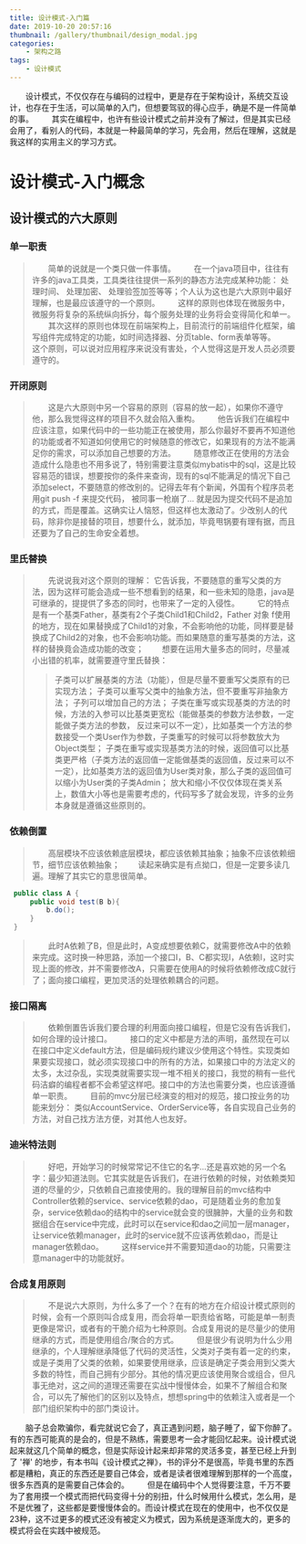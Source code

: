 ```yaml
---
title: 设计模式-入门篇
date: 2019-10-20 20:57:16
thumbnail: /gallery/thumbnail/design_modal.jpg
categories:
    - 架构之路
tags:
    - 设计模式
---
```

&emsp;&emsp;设计模式，不仅仅存在与编码的过程中，更是存在于架构设计，系统交互设计，也存在于生活，可以简单的入门，但想要驾驭的得心应手，确是不是一件简单的事。
&emsp;&emsp;其实在编程中，也许有些设计模式之前并没有了解过，但是其实已经会用了，看别人的代码，本就是一种最简单的学习，先会用，然后在理解，这就是我这样的实用主义的学习方式。

<!-- more -->

# 设计模式-入门概念

## 设计模式的六大原则

### 单一职责

> &emsp;&emsp;简单的说就是一个类只做一件事情。
&emsp;&emsp;在一个java项目中，往往有许多的java工具类，工具类往往提供一系列的静态方法完成某种功能： 处理时间、 处理加密、 处理验签加签等等；个人认为这也是六大原则中最好理解，也是最应该遵守的一个原则。
&emsp;&emsp;这样的原则也体现在微服务中，微服务将复杂的系统纵向拆分，每个服务处理的业务将会变得简化和单一。
&emsp;&emsp;其次这样的原则也体现在前端架构上，目前流行的前端组件化框架，编写组件完成特定的功能，如时间选择器、分页table、form表单等等。
&emsp;&emsp;这个原则，可以说对应用程序来说没有害处，个人觉得这是开发人员必须要遵守的。

### 开闭原则

> &emsp;&emsp;这是六大原则中另一个容易的原则（容易的放一起），如果你不遵守他，那么我觉得这样的项目不久就会陷入重构。
&emsp;&emsp;他告诉我们在编程中应该注意，如果代码中的一些功能正在被使用，那么你最好不要再不知道他的功能或者不知道如何使用它的时候随意的修改它，如果现有的方法不能满足你的需求，可以添加自己想要的方法。
&emsp;&emsp;随意修改正在使用的方法会造成什么隐患也不用多说了，特别需要注意类似mybatis中的sql，这是比较容易范的错误，想要按你的条件来查询，现有的sql不能满足的情况下自己添加select，不要随意的修改别的。记得去年有个新闻，外国有个程序员老用git push -f 来提交代码， 被同事一枪崩了... 就是因为提交代码不是追加的方式，而是覆盖。这确实让人恼怒，但这样也太激动了。少改别人的代码，除非你是接替的项目，想要什么，就添加，毕竟甩锅要有理有据，而且还要为了自己的生命安全着想。


### 里氏替换

>&emsp;&emsp;先说说我对这个原则的理解： 它告诉我，不要随意的重写父类的方法，因为这样可能会造成一些不想看到的结果，和一些未知的隐患，java是可继承的，提提供了多态的同时，也带来了一定的入侵性。
&emsp;&emsp;它的特点是有一个基类Father，基类有2个子类Child1和Child2，Father 对象 f使用的地方，现在如果替换成了Child1的对象，不会影响他的功能，同样要是替换成了Child2的对象，也不会影响功能。而如果随意的重写基类的方法，这样的替换竟会造成功能的改变；
&emsp;&emsp;想要在运用大量多态的同时，尽量减小出错的机率，就需要遵守里氏替换：
>>子类可以扩展基类的方法（功能），但是尽量不要重写父类原有的已实现方法；
子类可以重写父类中的抽象方法，但不要重写非抽象方法；
子列可以增加自己的方法；
子类在重写或实现基类的方法的时候，方法的入参可以比基类更宽松（能做基类的参数方法参数，一定能做子类方法的参数， 反过来可以不一定），比如基类一个方法的参数接受一个类User作为参数，子类重写的时候可以将参数放大为Object类型；
子类在重写或实现基类方法的时候，返回值可以比基类更严格（子类方法的返回值一定能做基类的返回值，反过来可以不一定），比如基类方法的返回值为User类对象，那么子类的返回值可以缩小为User类的子类Admin；
放大和缩小不仅仅体现在类关系上，数值大小等也是需要考虑的，代码写多了就会发现，许多的业务本身就是遵循这些原则的。

### 依赖倒置

>&emsp;&emsp;高层模块不应该依赖底层模块，都应该依赖其抽象；抽象不应该依赖细节，细节应该依赖抽象；
&emsp;&emsp;读起来确实是有点拗口，但是一定要多读几遍。理解了其实它的意思很简单。
``` java
 public class A {
     public void test(B b){
         b.do();
     }
 }
```
>&emsp;&emsp;此时A依赖了B，但是此时，A变成想要依赖C，就需要修改A中的依赖来完成。这时换一种思路，添加一个接口I，B、C都实现I，A依赖I，这时实现上面的修改，并不需要修改A，只需要在使用A的时候将依赖修改成C就行了；面向接口编程，更加灵活的处理依赖耦合的问题。



### 接口隔离

> &emsp;&emsp;依赖倒置告诉我们要合理的利用面向接口编程，但是它没有告诉我们，如何合理的设计接口。
&emsp;&emsp;接口的定义中都是方法的声明，虽然现在可以在接口中定义default方法，但是编码规约建议少使用这个特性。实现类如果要实现接口，就必须实现接口中的所有的方法，如果接口中的方法定义的太多，太过杂乱，实现类就需要实现一堆不相关的接口，我觉的稍有一些代码洁癖的编程者都不会希望这样吧。接口中的方法也需要分类，也应该遵循单一职责。
&emsp;&emsp;目前的mvc分层已经演变的相对的规范，接口按业务的功能来划分： 类似AccountService、OrderService等，各自实现自己业务的方法，对自己找方法方便，对其他人也友好。


### 迪米特法则

> &emsp;&emsp;好吧，开始学习的时候常常记不住它的名字...还是喜欢她的另一个名字：最少知道法则。它其实就是告诉我们，在进行依赖的时候，对依赖类知道的尽量的少，只依赖自己直接使用的。我的理解目前的mvc结构中Controller依赖的service、service依赖的dao，可是随着业务的愈加复杂，service依赖dao的结构中的service就会变的很臃肿，大量的业务和数据组合在service中完成，此时可以在service和dao之间加一层manager，让service依赖manager，此时的service就不应该再依赖dao，而是让manager依赖dao。
&emsp;&emsp;这样service并不需要知道dao的功能，只需要注意manager中的功能就好。


### 合成复用原则

>&emsp;&emsp;不是说六大原则，为什么多了一个？在有的地方在介绍设计模式原则的时候，会有一个原则叫合成复用，而会将单一职责给省略，可能是单一制责更像是常识，或者有的干脆介绍为七种原则。合成复用说的是尽量少的使用继承的方式，而是使用组合/聚合的方式。
&emsp;&emsp;但是很少有说明为什么少用继承的，个人理解继承降低了代码的灵活性，父类对子类有着一定的约束，或是子类用了父类的依赖，如果要使用继承，应该是确定子类会用到父类大多数的特性，而自己拥有少部分。其他的情况更应该使用聚合或组合，但凡事无绝对，这之间的道理还需要在实战中慢慢体会，如果不了解组合和聚合，可以先了解他们的区别以及特点，想想spring中的依赖注入或者是一个部门组织架构中的部门类设计。

&emsp;&emsp;脑子总会欺骗你，看完就说它会了，真正遇到问题，脑子睡了，留下你醉了。有的东西可能真的是会的，但是不熟练，需要思考一会才能回忆起来。设计模式说起来就这几个简单的概念，但是实际设计起来却非常的灵活多变，甚至已经上升到了 '禅' 的地步，有本书叫《设计模式之禅》，书的评分不是很高，毕竟书里的东西都是糟粕，真正的东西还是要自己体会，或者是读者很难理解到那样的一个高度，很多东西真的是需要自己体会的。
&emsp;&emsp;但是在编码中个人觉得要注意，千万不要为了套用摸一个模式而把代码变得十分的别扭，什么时候用什么模式，怎么用，是不是优雅了，这些都是要慢慢体会的。而设计模式在现在的使用中，也不仅仅是23种，这不过更多的模式还没有被定义为模式，因为系统是逐渐庞大的，更多的模式将会在实践中被规范。